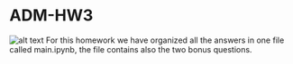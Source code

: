 # ADM-HW3
![alt text](http://url/to/goodreads.jng)
For this homework we have organized all the answers in one file called main.ipynb, the file contains also the two bonus questions.

